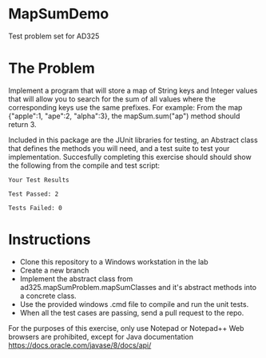 # MapSumDemo
Test problem set for AD325

# The Problem

Implement a program that will store a map of String keys and Integer values that will allow you to search for the sum of all values where the corresponding keys use the same prefixes. 
For example:
From the map {"apple":1, "ape":2, "alpha":3}, the mapSum.sum("ap") method should return 3.

Included in this package are the JUnit libraries for testing, an Abstract class that defines the methods you will need, and a test suite 
to test your implementation. Succesfully completing this exercise should should show the following from the compile and test script: 

`Your Test Results`

`Test Passed: 2`

`Tests Failed: 0`

# Instructions
- Clone this repository to a Windows workstation in the lab
- Create a new branch
- Implement the abstract class from ad325.mapSumProblem.mapSumClasses and it's abstract methods into a concrete class. 
- Use the provided windows .cmd file to compile and run the unit tests. 
- When all the test cases are passing, send a pull request to the repo. 

For the purposes of this exercise, only use Notepad or Notepad++
Web browsers are prohibited, except for Java documentation
https://docs.oracle.com/javase/8/docs/api/

